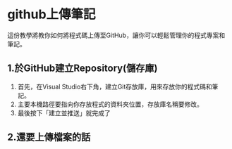 
# github上傳筆記
這份教學將教你如何將程式碼上傳至GitHub，讓你可以輕鬆管理你的程式專案和筆記。
## 1.於GitHub建立Repository(儲存庫)
1. 首先，在Visual Studio右下角，建立Git存放庫，用來存放你的程式碼和筆記。
2. 主要本機路徑要指向你存放程式的資料夾位置，存放庫名稱要修改。
3. 最後按下「建立並推送」就完成了
## 2.還要上傳檔案的話
